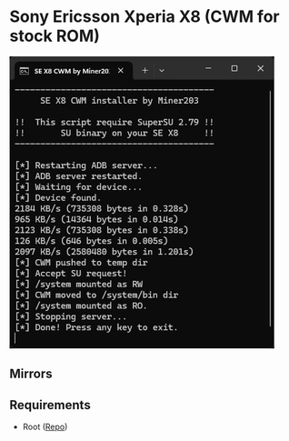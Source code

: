 # Sony Ericsson Xperia X8 (CWM for stock ROM)
![ScreenShot](SS.jpg)

## Mirrors

## Requirements
* Root ([Repo](https://github.com/xperia-x8/Sony-Ericsson-X8-Stock-ROM-Root))